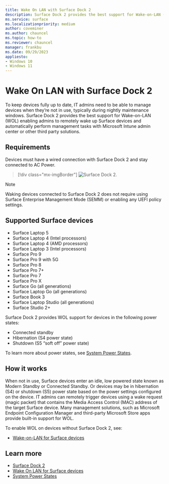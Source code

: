 ```yaml
---
title: Wake On LAN with Surface Dock 2
description: Surface Dock 2 provides the best support for Wake-on-LAN (WOL) enabling admins to remotely wake up devices and automatically perform management tasks.
ms.service: surface
ms.localizationpriority: medium
author: coveminer
ms.author: chauncel
ms.topic: how-to
ms.reviewer: chauncel
manager: frankbu
ms.date: 09/29/2023
appliesto:
- Windows 10
- Windows 11
---
```


# Wake On LAN with Surface Dock 2

To keep devices fully up to date, IT admins need to be able to manage devices when they’re not in use, typically during nightly maintenance windows. Surface Dock 2 provides the best support for Wake-on-LAN (WOL) enabling admins to remotely wake up Surface devices and automatically perform management tasks with Microsoft Intune admin center or other third party solutions.

## Requirements

Devices must have a wired connection with Surface Dock 2 and stay connected to AC Power.

> [!div class="mx-imgBorder"]
> ![Surface Dock 2.](images/surface-dock2-angled.png)

> [!NOTE]
> Waking devices connected to Surface Dock 2 does not require using Surface Enterprise Management Mode (SEMM) or enabling any UEFI policy settings.

## Supported Surface devices

- Surface Laptop 5
- Surface Laptop 4 (Intel processors)
- Surface Laptop 4 (AMD processors)
- Surface Laptop 3 (Intel processors)
- Surface Pro 9
- Surface Pro 9 with 5G
- Surface Pro 8
- Surface Pro 7+
- Surface Pro 7
- Surface Pro X
- Surface Go (all generations)
- Surface Laptop Go (all generations)
- Surface Book 3
- Surface Laptop Studio (all generations)
- Surface Studio 2+

Surface Dock 2 provides WOL support for devices in the following power states:

- Connected standby
- Hibernation (S4 power state)
- Shutdown (S5 “soft off” power state)

To learn more about power states, see [System Power States](/windows/win32/power/system-power-states).

## How it works

When not in use, Surface devices enter an idle, low powered state known as Modern Standby or Connected Standby. Or devices may be in hibernation (S4) or shutdown (S5) power state based on the power settings configured on the device. IT admins can remotely trigger devices using a wake request (magic packet) that contains the Media Access Control (MAC) address of the target Surface device. Many management solutions, such as Microsoft Endpoint Configuration Manager and third-party Microsoft Store apps provide built-in support for WOL.

To enable WOL on devices without Surface Dock 2, see:

- [Wake-on-LAN for Surface devices](wake-on-lan-for-surface-devices.md)

## Learn more

- [Surface Dock 2](https://www.microsoft.com/p/surface-dock-2-for-business/8q4hgc6kbmdq?)
- [Wake On LAN for Surface devices](wake-on-lan-for-surface-devices.md)
- [System Power States](/windows/win32/power/system-power-states)
